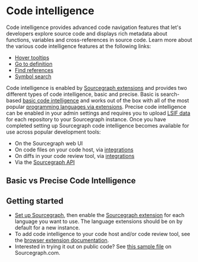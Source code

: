 # Code intelligence

Code intelligence provides advanced code navigation features that let's developers explore source code and displays rich metadata about functions, variables and cross-references in source code. Learn more about the various code intelligence features at the following links:

- [Hover tooltips](#hover-tooltips-with-documentation-and-type-signatures)
- [Go to definition](#go-to-definition)
- [Find references](#find-references)
- [Symbol search](#symbol-search)
 
Code intelligence is enabled by [Sourcegraph extensions](../../extensions/index.md) and provides two different types of code intelligence, basic and precise. Basic
is search-based [basic code intelligence](./basic_code_intelligence.md) and works out of the box with all of the most popular [programming languages via extensions](https://sourcegraph.com/extensions?query=category%3A%22Programming+languages%22). Precise code intelligence can be enabled in your admin settings and requires you to upload [LSIF data](./lsif.md) for each repository to your Sourcegraph instance. Once you have completed setting up Sourcegraph code intelligence becomes available for use across popular development tools:

- On the Sourcegraph web UI
- On code files on your code host, via [integrations](../../integration/index.md)
- On diffs in your code review tool, via [integrations](../../integration/index.md)
- Via the [Sourcegraph API](https://docs.sourcegraph.com/api/graphql)

## Basic vs Precise Code Intelligence



## Getting started

- [Set up Sourcegraph](../../admin/install/index.md), then enable the [Sourcegraph extension](../index.md) for each language you want to use. The language extensions should be on by default for a new instance.
- To add code intelligence to your code host and/or code review tool, see the [browser extension documentation](../../integration/browser_extension.md).
- Interested in trying it out on public code? See [this sample file](https://sourcegraph.com/github.com/dgrijalva/jwt-go/-/blob/token.go#L37:6$references) on Sourcegraph.com.
